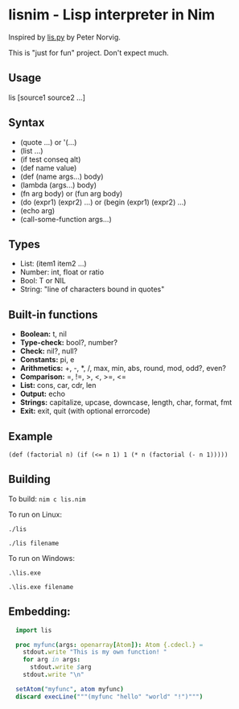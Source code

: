 lisnim - Lisp interpreter in Nim
================================

Inspired by [lis.py](http://norvig.com/lispy.html) by Peter Norvig.

This is "just for fun" project. Don't expect much.

Usage
-----

lis [source1 source2 ...]

Syntax
------

* (quote ...) or '(...)
* (list ...)
* (if test conseq alt)
* (def name value)
* (def (name args...) body)
* (lambda (args...) body)
* (fn arg body) or (fun arg body)
* (do (expr1) (expr2) ...) or (begin (expr1) (expr2) ...)
* (echo arg)
* (call-some-function args...)

Types
-----

* List: (item1 item2 ...)
* Number: int, float or ratio
* Bool: T or NIL
* String: "line of characters bound in quotes"

Built-in functions
------------------

* **Boolean:** t, nil
* **Type-check:** bool?, number?
* **Check:** nil?, null?
* **Constants:** pi, e
* **Arithmetics:** +, -, \*, /, max, min, abs, round, mod, odd?, even?
* **Comparison:** =, !=, >, <, >=, <=
* **List:** cons, car, cdr, len
* **Output:** echo
* **Strings:** capitalize, upcase, downcase, length, char, format, fmt
* **Exit:** exit, quit (with optional errorcode)

Example
-------

```
(def (factorial n) (if (<= n 1) 1 (* n (factorial (- n 1)))))
```

Building
--------

To build:
`nim c lis.nim`

To run on Linux:

`./lis`

`./lis filename`

To run on Windows:

`.\lis.exe`

`.\lis.exe filename`


Embedding:
----------

```nim
  import lis

  proc myfunc(args: openarray[Atom]): Atom {.cdecl.} =
    stdout.write "This is my own function! "
    for arg in args:
      stdout.write $arg
    stdout.write "\n"

  setAtom("myfunc", atom myfunc)
  discard execLine("""(myfunc "hello" "world" "!")""")
```

